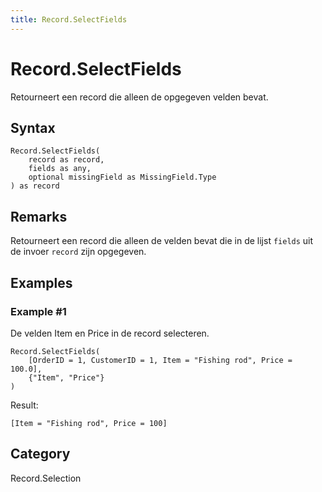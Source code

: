 ```yaml
---
title: Record.SelectFields
---
```


# Record.SelectFields


Retourneert een record die alleen de opgegeven velden bevat.


## Syntax

```powerquery
Record.SelectFields(
    record as record,
    fields as any,
    optional missingField as MissingField.Type
) as record
```


## Remarks

Retourneert een record die alleen de velden bevat die in de lijst <code>fields</code> uit de invoer <code>record</code> zijn opgegeven.


## Examples

### Example #1 
De velden Item en Price in de record selecteren.
```powerquery
Record.SelectFields(
    [OrderID = 1, CustomerID = 1, Item = "Fishing rod", Price = 100.0],
    {"Item", "Price"}
)
```

Result: 
```powerquery
[Item = "Fishing rod", Price = 100]
```




## Category
Record.Selection
